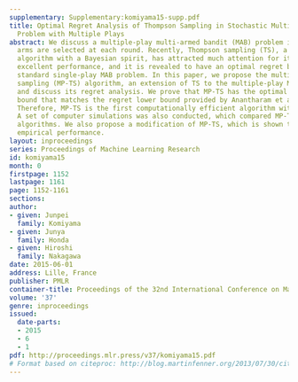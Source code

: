 ```yaml
---
supplementary: Supplementary:komiyama15-supp.pdf
title: Optimal Regret Analysis of Thompson Sampling in Stochastic Multi-armed Bandit
  Problem with Multiple Plays
abstract: We discuss a multiple-play multi-armed bandit (MAB) problem in which several
  arms are selected at each round. Recently, Thompson sampling (TS), a randomized
  algorithm with a Bayesian spirit, has attracted much attention for its empirically
  excellent performance, and it is revealed to have an optimal regret bound in the
  standard single-play MAB problem. In this paper, we propose the multiple-play Thompson
  sampling (MP-TS) algorithm, an extension of TS to the multiple-play MAB problem,
  and discuss its regret analysis. We prove that MP-TS has the optimal regret upper
  bound that matches the regret lower bound provided by Anantharam et al.\,(1987).
  Therefore, MP-TS is the first computationally efficient algorithm with optimal regret.
  A set of computer simulations was also conducted, which compared MP-TS with state-of-the-art
  algorithms. We also propose a modification of MP-TS, which is shown to have better
  empirical performance.
layout: inproceedings
series: Proceedings of Machine Learning Research
id: komiyama15
month: 0
firstpage: 1152
lastpage: 1161
page: 1152-1161
sections: 
author:
- given: Junpei
  family: Komiyama
- given: Junya
  family: Honda
- given: Hiroshi
  family: Nakagawa
date: 2015-06-01
address: Lille, France
publisher: PMLR
container-title: Proceedings of the 32nd International Conference on Machine Learning
volume: '37'
genre: inproceedings
issued:
  date-parts:
  - 2015
  - 6
  - 1
pdf: http://proceedings.mlr.press/v37/komiyama15.pdf
# Format based on citeproc: http://blog.martinfenner.org/2013/07/30/citeproc-yaml-for-bibliographies/
---
```

